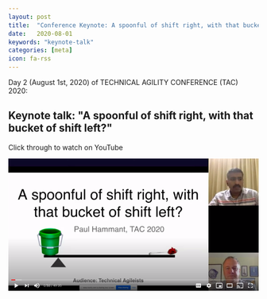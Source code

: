 ```yaml
---
layout: post
title:  "Conference Keynote: A spoonful of shift right, with that bucket of shift left?"
date:   2020-08-01
keywords: "keynote-talk"
categories: [meta]
icon: fa-rss
---
```


Day 2 (August 1st, 2020) of TECHNICAL AGILITY CONFERENCE (TAC) 2020:

## Keynote talk: "A spoonful of shift right, with that bucket of shift left?" 

Click through to watch on YouTube

[![](/static/assets/img/blog/bucket.png)](https://www.youtube.com/watch?v=v5FoESmaUAM)